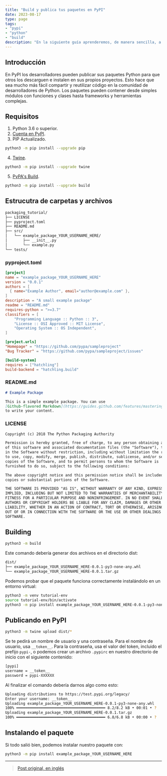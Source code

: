 ```yaml
---
title: "Build y publica tus paquetes en PyPI"
date: 2023-08-17
type: page
tags: 
- "pypi"
- "python"
- "build"
description: "En la siguiente guía aprenderemos, de manera sencilla, a crear y publicar paquetes en PyPI."
---
```


## Introducción

En PyPI los desarrolladores pueden publicar sus paquetes Python para que otros los descarguen e instalen en sus propios proyectos. Esto hace que sea mucho más fácil compartir y reutilizar código en la comunidad de desarrolladores de Python. Los paquetes pueden contener desde simples módulos con funciones y clases hasta frameworks y herramientas complejas.

## Requisitos

1. Python 3.6 o superior.
2. [Cuenta en PyPI](https://pypi.org/account/register/).
3. PIP Actualizado.

```bash
python3 -m pip install --upgrade pip
```

4. [Twine](https://pypi.org/project/twine/).

```bash
python3 -m pip install --upgrade twine
```

5. [PyPA's Build](https://pypi.org/project/build/).

```bash
python3 -m pip install --upgrade build
```

## Estrucutra de carpetas y archivos

```bash
packaging_tutorial/
├── LICENSE
├── pyproject.toml
├── README.md
├── src/
│   └── example_package_YOUR_USERNAME_HERE/
│       ├── __init__.py
│       └── example.py
└── tests/
```

### pyproject.toml

```toml
[project]
name = "example_package_YOUR_USERNAME_HERE"
version = "0.0.1"
authors = [
  { name="Example Author", email="author@example.com" },
]
description = "A small example package"
readme = "README.md"
requires-python = ">=3.7"
classifiers = [
    "Programming Language :: Python :: 3",
    "License :: OSI Approved :: MIT License",
    "Operating System :: OS Independent",
]

[project.urls]
"Homepage" = "https://github.com/pypa/sampleproject"
"Bug Tracker" = "https://github.com/pypa/sampleproject/issues"

[build-system]
requires = ["hatchling"]
build-backend = "hatchling.build"
```

### README.md

```md
# Example Package

This is a simple example package. You can use
[Github-flavored Markdown](https://guides.github.com/features/mastering-markdown/)
to write your content.
```

### LICENSE

```txt
Copyright (c) 2018 The Python Packaging Authority

Permission is hereby granted, free of charge, to any person obtaining a copy
of this software and associated documentation files (the "Software"), to deal
in the Software without restriction, including without limitation the rights
to use, copy, modify, merge, publish, distribute, sublicense, and/or sell
copies of the Software, and to permit persons to whom the Software is
furnished to do so, subject to the following conditions:

The above copyright notice and this permission notice shall be included in all
copies or substantial portions of the Software.

THE SOFTWARE IS PROVIDED "AS IS", WITHOUT WARRANTY OF ANY KIND, EXPRESS OR
IMPLIED, INCLUDING BUT NOT LIMITED TO THE WARRANTIES OF MERCHANTABILITY,
FITNESS FOR A PARTICULAR PURPOSE AND NONINFRINGEMENT. IN NO EVENT SHALL THE
AUTHORS OR COPYRIGHT HOLDERS BE LIABLE FOR ANY CLAIM, DAMAGES OR OTHER
LIABILITY, WHETHER IN AN ACTION OF CONTRACT, TORT OR OTHERWISE, ARISING FROM,
OUT OF OR IN CONNECTION WITH THE SOFTWARE OR THE USE OR OTHER DEALINGS IN THE
SOFTWARE.
```

## Building

```bash
python3 -m build
```

Este comando debería generar dos archivos en el directorio dist:

```bash
dist/
├── example_package_YOUR_USERNAME_HERE-0.0.1-py3-none-any.whl
└── example_package_YOUR_USERNAME_HERE-0.0.1.tar.gz
```

Podemos probar que el paquete funciona correctamente instalándolo en un entorno virtual:

```bash
python3 -m venv tutorial-env
source tutorial-env/bin/activate
python3 -m pip install example_package_YOUR_USERNAME_HERE-0.0.1-py3-none-any.whl
```

## Publicando en PyPI

```bash
python3 -m twine upload dist/*
```

Se te pedirá un nombre de usuario y una contraseña. Para el nombre de usuario, usa `__token__`. Para la contraseña, usa el valor del token, incluido el prefijo `pypi-`, o podemos crear un archivo `.pypirc` en nuestro directorio de inicio con el siguiente contenido:

```txt
[pypi]
username = __token__
password = pypi-XXXXXX
```
Al finalizar el comando debería darnos algo como esto:

```bash
Uploading distributions to https://test.pypi.org/legacy/
Enter your username: __token__
Uploading example_package_YOUR_USERNAME_HERE-0.0.1-py3-none-any.whl
100% ━━━━━━━━━━━━━━━━━━━━━━━━━━━━━━━━━━━━━━━━ 8.2/8.2 kB • 00:01 • ?
Uploading example_package_YOUR_USERNAME_HERE-0.0.1.tar.gz
100% ━━━━━━━━━━━━━━━━━━━━━━━━━━━━━━━━━━━━━━━━ 6.8/6.8 kB • 00:00 • ?
```

## Instalando el paquete

Si todo salió bien, podemos instalar nuestro paquete con:

```bash
python3 -m pip install example_package_YOUR_USERNAME_HERE
```

---

> [Post original, en inglés](https://packaging.python.org/en/latest/tutorials/packaging-projects/)
